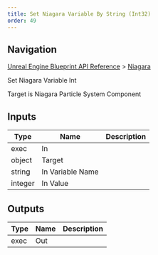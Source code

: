 ```yaml
---
title: Set Niagara Variable By String (Int32)
order: 49
---
```

## Navigation

[Unreal Engine Blueprint API Reference](https://dev.epicgames.com/documentation/en-us/unreal-engine/BlueprintAPI) > [Niagara](https://dev.epicgames.com/documentation/en-us/unreal-engine/BlueprintAPI/Niagara)

Set Niagara Variable Int

Target is Niagara Particle System Component

## Inputs

| Type | Name | Description |
| --- | --- | --- |
| exec | In |  |
| object | Target |  |
| string | In Variable Name |  |
| integer | In Value |  |

## Outputs

| Type | Name | Description |
| --- | --- | --- |
| exec | Out |  |
